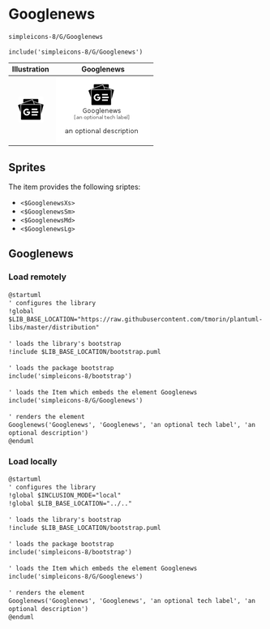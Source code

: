 # Googlenews


```text
simpleicons-8/G/Googlenews
```

```text
include('simpleicons-8/G/Googlenews')
```



| Illustration | Googlenews |
| :---: | :---: |
| ![illustration for Illustration](../../simpleicons-8/G/Googlenews.png) | ![illustration for Googlenews](../../simpleicons-8/G/Googlenews.Local.png) |



## Sprites
The item provides the following sriptes:

- `<$GooglenewsXs>`
- `<$GooglenewsSm>`
- `<$GooglenewsMd>`
- `<$GooglenewsLg>`





## Googlenews

### Load remotely
```plantuml
@startuml
' configures the library
!global $LIB_BASE_LOCATION="https://raw.githubusercontent.com/tmorin/plantuml-libs/master/distribution"

' loads the library's bootstrap
!include $LIB_BASE_LOCATION/bootstrap.puml

' loads the package bootstrap
include('simpleicons-8/bootstrap')

' loads the Item which embeds the element Googlenews
include('simpleicons-8/G/Googlenews')

' renders the element
Googlenews('Googlenews', 'Googlenews', 'an optional tech label', 'an optional description')
@enduml
```

### Load locally
```plantuml
@startuml
' configures the library
!global $INCLUSION_MODE="local"
!global $LIB_BASE_LOCATION="../.."

' loads the library's bootstrap
!include $LIB_BASE_LOCATION/bootstrap.puml

' loads the package bootstrap
include('simpleicons-8/bootstrap')

' loads the Item which embeds the element Googlenews
include('simpleicons-8/G/Googlenews')

' renders the element
Googlenews('Googlenews', 'Googlenews', 'an optional tech label', 'an optional description')
@enduml
```

